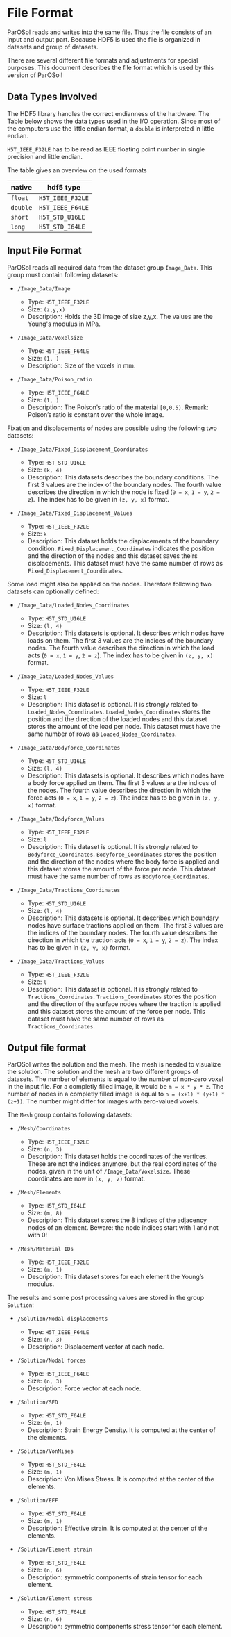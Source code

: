# File Format #

ParOSol reads and writes into the same file. Thus the file consists of
an input and output part. Because HDF5 is used the file is organized in
datasets and group of datasets.

There are several different file formats and adjustments for special purposes.
This document describes the file format which is used by this version of
ParOSol!

## Data Types Involved ##

The HDF5 library handles the correct endianness of the hardware. The Table
below shows the data types used in the I/O operation. Since most
of the computers use the little endian format, a `double` is interpreted
in little endian.

`H5T_IEEE_F32LE` has to be read as IEEE floating point number in single
precision and little endian.

The table gives an overview on the used formats

native | hdf5 type
--- | ---
`float` | `H5T_IEEE_F32LE`
`double` | `H5T_IEEE_F64LE`
`short` | `H5T_STD_U16LE`
`long` | `H5T_STD_I64LE`


## Input File Format ##

ParOSol reads all required data from the dataset group `Image_Data`.
This group must contain following datasets:

-   `/Image_Data/Image`
    -   Type: `H5T_IEEE_F32LE`
    -   Size: `(z,y,x)`
    -   Description: Holds the 3D image of size z,y,x. The values are the
        Young's modulus in MPa.

-   `/Image_Data/Voxelsize`
    -   Type: `H5T_IEEE_F64LE`
    -   Size: `(1, )`
    -   Description: Size of the voxels in mm.

-   `/Image_Data/Poison_ratio`
    -   Type: `H5T_IEEE_F64LE`
    -   Size: `(1, )`
    -   Description: The Poison’s ratio of the material `[0,0.5)`.
        Remark: Poison’s ratio is constant over the whole image.

Fixation and displacements of nodes are possible using the following two
datasets:

-   `/Image_Data/Fixed_Displacement_Coordinates`
    -   Type: `H5T_STD_U16LE`
    -   Size: `(k, 4)`
    -   Description: This datasets describes the boundary conditions. The
        first 3 values are the index of the boundary nodes. The
        fourth value describes the direction in which the node is fixed
        (`0 = x`, `1 = y`, `2 = z`).
        The index has to be given in `(z, y, x)` format.

-   `/Image_Data/Fixed_Displacement_Values`
    -   Type: `H5T_IEEE_F32LE`
    -   Size: `k`
    -   Description: This dataset holds the displacements of the boundary
        condition. `Fixed_Displacement_Coordinates` indicates the position
        and the direction of the nodes and this dataset saves theirs
        displacements. This dataset must have the same number of rows as
        `Fixed_Displacement_Coordinates`.

Some load might also be applied on the nodes. Therefore following two datasets
can optionally defined:

-   `/Image_Data/Loaded_Nodes_Coordinates`
    -   Type: `H5T_STD_U16LE`
    -   Size: `(l, 4)`
    -   Description: This datasets is optional. It describes which nodes
        have loads on them.  The first 3 values are the indices of the
        boundary nodes. The fourth value describes the direction in which
        the load acts (`0 = x`, `1 = y`, `2 = z`).
        The index has to be given in `(z, y, x)` format.

-   `/Image_Data/Loaded_Nodes_Values`
    -   Type: `H5T_IEEE_F32LE`
    -   Size: `l`
    -   Description: This dataset is optional. It is strongly related
        to `Loaded_Nodes_Coordinates`. `Loaded_Nodes_Coordinates` stores
        the position and the direction of the loaded nodes and this dataset
        stores the amount of the load per node. This dataset must have the
        same number of rows as `Loaded_Nodes_Coordinates`.

-   `/Image_Data/Bodyforce_Coordinates`
    -   Type: `H5T_STD_U16LE`
    -   Size: `(l, 4)`
    -   Description: This datasets is optional. It describes which nodes
        have a body force applied on them.  The first 3 values are the 
        indices of the nodes. The fourth value describes the direction in 
        which the force acts (`0 = x`, `1 = y`, `2 = z`).
        The index has to be given in `(z, y, x)` format.

-   `/Image_Data/Bodyforce_Values`
    -   Type: `H5T_IEEE_F32LE`
    -   Size: `l`
    -   Description: This dataset is optional. It is strongly related
        to `Bodyforce_Coordinates`. `Bodyforce_Coordinates` stores
        the position and the direction of the nodes where the body force
        is applied and this dataset stores the amount of the force per 
        node. This dataset must have the same number of rows as 
        `Bodyforce_Coordinates`.

-   `/Image_Data/Tractions_Coordinates`
    -   Type: `H5T_STD_U16LE`
    -   Size: `(l, 4)`
    -   Description: This datasets is optional. It describes which boundary
        nodes have surface tractions applied on them.  The first 3 values 
        are the indices of the boundary nodes. The fourth value describes 
        the direction in which the traction acts 
        (`0 = x`, `1 = y`, `2 = z`).
        The index has to be given in `(z, y, x)` format.

-   `/Image_Data/Tractions_Values`
    -   Type: `H5T_IEEE_F32LE`
    -   Size: `l`
    -   Description: This dataset is optional. It is strongly related
        to `Tractions_Coordinates`. `Tractions_Coordinates` stores
        the position and the direction of the surface nodes where the 
        traction is applied and this dataset stores the amount of the 
        force per node. This dataset must have the same number of rows as 
        `Tractions_Coordinates`.

## Output file format ##

ParOSol writes the solution and the mesh. The mesh is needed to
visualize the solution. The solution and the mesh are two different
groups of datasets. 
The number of elements is equal to the number of non-zero voxel in the input file.
For a completly filled image, it would be `m = x * y * z`.
The number of nodes in a completly filled image is equal to `n = (x+1) * (y+1) * (z+1)`.
The number might differ for images with zero-valued voxels.

The `Mesh` group contains following datasets:

-   `/Mesh/Coordinates`
    -   Type: `H5T_IEEE_F32LE`
    -   Size: `(n, 3)`
    -   Description: This dataset holds the coordinates of the vertices.
        These are not the indices anymore, but the real coordinates of the
        nodes, given in the unit of `/Image_Data/Voxelsize`.
        These coordinates are now in `(x, y, z)` format.

-   `/Mesh/Elements`
    -   Type: `H5T_STD_I64LE`
    -   Size: `(m, 8)`
    -   Description: This dataset stores the 8 indices of the adjacency nodes
        of an element.
        Beware: the node indices start with 1 and not with 0!

-   `/Mesh/Material IDs`
    -   Type: `H5T_IEEE_F32LE`
    -   Size: `(m, 1)`
    -   Description: This dataset stores for each element the Young’s modulus.

The results and some post processing values are stored in the group
`Solution`:

-   `/Solution/Nodal displacements`
    -   Type: `H5T_IEEE_F64LE`
    -   Size: `(n, 3)`
    -   Description: Displacement vector at each node.

-   `/Solution/Nodal forces`
    -   Type: `H5T_IEEE_F64LE`
    -   Size: `(n, 3)`
    -   Description: Force vector at each node.

-   `/Solution/SED`
    -   Type: `H5T_STD_F64LE`
    -   Size: `(m, 1)`
    -   Description: Strain Energy Density. It is computed at the center of
        the elements.

-   `/Solution/VonMises`
    -   Type: `H5T_STD_F64LE`
    -   Size: `(m, 1)`
    -   Description: Von Mises Stress. It is computed at the center of the
        elements.

-   `/Solution/EFF`
    -   Type: `H5T_STD_F64LE`
    -   Size: `(m, 1)`
    -   Description: Effective strain. It is computed at the center of the
        elements.

-   `/Solution/Element strain`
    -   Type: `HST_STD_F64LE`
    -   Size: `(n, 6)`
    -   Description: symmetric components of strain tensor for each element.

-   `/Solution/Element stress`
    -   Type: `HST_STD_F64LE`
    -   Size: `(n, 6)`
    -   Description: symmetric components stress tensor for each element.

